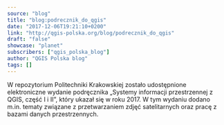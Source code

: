 ```yaml
---
source: "blog"
title: "blog:podrecznik_do_qgis"
date: "2017-12-06T19:21:10+0200"
link: "http://qgis-polska.org/blog/podrecznik_do_qgis"
draft: "false"
showcase: "planet"
subscribers: ["qgis_polska_blog"]
author: "QGIS Polska blog"
tags: []
---
```


W repozytorium Politechniki Krakowskiej zostało udostępnione elektroniczne wydanie podręcznika „Systemy informacji przestrzennej z QGIS, część I i II”, który ukazał się w roku 2017. W tym wydaniu dodano m.in. tematy związane z przetwarzaniem zdjęć satelitarnych oraz pracę z bazami danych przestrzennych.
